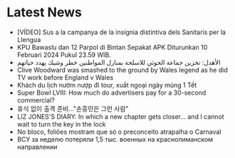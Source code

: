 # Latest News
-  [VÍDEO] Sus a la campanya de la insígnia distintiva dels Sanitaris per la Llengua
-  KPU Bawaslu dan 12 Parpol di Bintan Sepakat APK Diturunkan 10 Februari 2024 Pukul 23.59 WIB.
-  الأهدل: تخزين جماعة الحوثي للاسلحة بمنازل المواطنين خطر وشيك يهدد حياتهم
-  Clive Woodward was smashed to the ground by Wales legend as he did TV work before England v Wales
-  Khách du lịch nườm nượp đi tour, xuất ngoại ngày mùng 1 Tết
-  Super Bowl LVIII: How much do advertisers pay for a 30-second commercial?
-  휴식 없이 출격 준비…"손흥민은 그런 사람"
-  LIZ JONES'S DIARY: In which a new chapter gets closer... and I cannot wait to turn the key in the lock
-  No bloco, foliões mostram que só o preconceito atrapalha o Carnaval
-  ВСУ за неделю потеряли 1,5 тыс. военных на краснолиманском направлении
